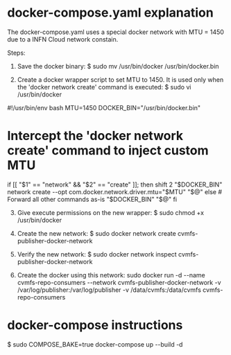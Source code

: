 # docker-compose.yaml explanation

The docker-compose.yaml uses a special docker network with MTU = 1450 due to a INFN Cloud network constain.

Steps:
1. Save the docker binary:
$ sudo mv /usr/bin/docker /usr/bin/docker.bin

2. Create a docker wrapper script to set MTU to 1450. It is used only when the 'docker network create' command is executed:
$ sudo vi /usr/bin/docker

#!/usr/bin/env bash
MTU=1450
DOCKER_BIN="/usr/bin/docker.bin"
# Intercept the 'docker network create' command to inject custom MTU
if [[ "$1" == "network" && "$2" == "create" ]]; then
    shift 2
    "$DOCKER_BIN" network create --opt com.docker.network.driver.mtu="$MTU" "$@"
else
    # Forward all other commands as-is
    "$DOCKER_BIN" "$@"
fi

3. Give execute permissions on the new wrapper:
$ sudo chmod +x /usr/bin/docker

4. Create the new network:
$ sudo docker network create cvmfs-publisher-docker-network

5. Verify the new network:
$ sudo docker network inspect cvmfs-publisher-docker-network

6. Create the docker using this network:
sudo docker run -d --name cvmfs-repo-consumers --network cvmfs-publisher-docker-network -v /var/log/publisher:/var/log/publisher -v /data/cvmfs:/data/cvmfs cvmfs-repo-consumers


# docker-compose instructions

$ sudo COMPOSE_BAKE=true docker-compose up --build -d


